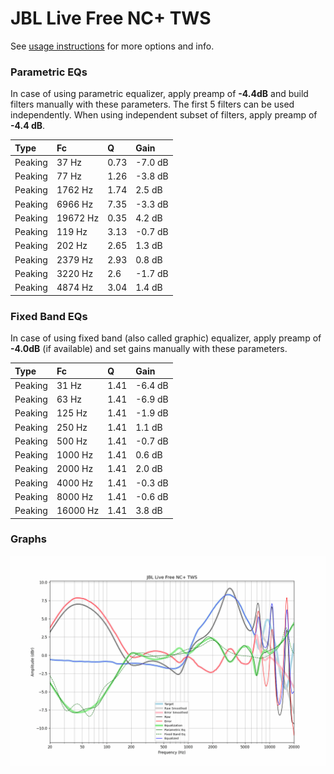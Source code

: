 # JBL Live Free NC+ TWS
See [usage instructions](https://github.com/jaakkopasanen/AutoEq#usage) for more options and info.

### Parametric EQs
In case of using parametric equalizer, apply preamp of **-4.4dB** and build filters manually
with these parameters. The first 5 filters can be used independently.
When using independent subset of filters, apply preamp of **-4.4 dB**.

| Type    | Fc       |    Q | Gain    |
|:--------|:---------|:-----|:--------|
| Peaking | 37 Hz    | 0.73 | -7.0 dB |
| Peaking | 77 Hz    | 1.26 | -3.8 dB |
| Peaking | 1762 Hz  | 1.74 | 2.5 dB  |
| Peaking | 6966 Hz  | 7.35 | -3.3 dB |
| Peaking | 19672 Hz | 0.35 | 4.2 dB  |
| Peaking | 119 Hz   | 3.13 | -0.7 dB |
| Peaking | 202 Hz   | 2.65 | 1.3 dB  |
| Peaking | 2379 Hz  | 2.93 | 0.8 dB  |
| Peaking | 3220 Hz  | 2.6  | -1.7 dB |
| Peaking | 4874 Hz  | 3.04 | 1.4 dB  |

### Fixed Band EQs
In case of using fixed band (also called graphic) equalizer, apply preamp of **-4.0dB**
(if available) and set gains manually with these parameters.

| Type    | Fc       |    Q | Gain    |
|:--------|:---------|:-----|:--------|
| Peaking | 31 Hz    | 1.41 | -6.4 dB |
| Peaking | 63 Hz    | 1.41 | -6.9 dB |
| Peaking | 125 Hz   | 1.41 | -1.9 dB |
| Peaking | 250 Hz   | 1.41 | 1.1 dB  |
| Peaking | 500 Hz   | 1.41 | -0.7 dB |
| Peaking | 1000 Hz  | 1.41 | 0.6 dB  |
| Peaking | 2000 Hz  | 1.41 | 2.0 dB  |
| Peaking | 4000 Hz  | 1.41 | -0.3 dB |
| Peaking | 8000 Hz  | 1.41 | -0.6 dB |
| Peaking | 16000 Hz | 1.41 | 3.8 dB  |

### Graphs
![](./JBL%20Live%20Free%20NC+%20TWS.png)